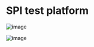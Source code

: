 # SPI test platform

![image](https://user-images.githubusercontent.com/44589560/145692612-571229c2-fd48-4523-ab47-bc71a6e65a7a.png)

![image](https://user-images.githubusercontent.com/44589560/145692626-8f8bc8f2-42db-4aef-aa1c-25064e017a38.png)

